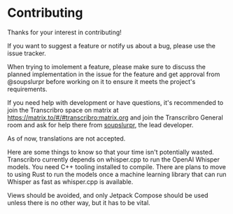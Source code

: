 # Contributing

Thanks for your interest in contributing!

If you want to suggest a feature or notify us about a bug, please use the issue tracker.

When trying to imolement a feature, please make sure to discuss the planned implementation in the issue for the feature and get approval from @soupslurpr before working on it to ensure it meets the project's requirements.

If you need help with development or have questions, it's recommended to join the Transcribro space on matrix at
https://matrix.to/#/#transcribro:matrix.org and join the Transcribro General room and ask for help there from
[soupslurpr](https://github.com/soupslurpr), the lead developer.

As of now, translations are not accepted.

Here are some things to know so that your time isn't potentially wasted.
Transcribro currently depends on whisper.cpp to run the OpenAI Whisper models. You need C++ tooling installed
to compile. There are plans to move to using Rust to run the models once a machine learning library that can run
Whisper as fast as whisper.cpp is available.

[//]: # (Transcribro has some Rust code that gets compiled into a library.)

[//]: # (The source code can be found at the transcribro_rs directory.)

[//]: # (Look at useful-commands.txt for useful commands and info that will probably help with building it.)

[//]: # ()

[//]: # (Java code is not accepted, we will only use Kotlin and Rust if needed. Unsafe Rust code should be avoided, but if)

[//]: # (there is truly no other way, it will be heavily scrutinized.)

Views should be avoided, and only Jetpack Compose should be used unless there is no other way, but it
has to be vital.
